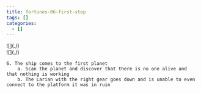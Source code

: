```yaml
---
title: fortunes-06-first-stop
tags: []
categories:
  - []
---
```

<!-- more --><div class="embedded-image-left">![](./)</div><div class="embedded-image-right">![](./)</div>


	6. The ship comes to the first planet
		a. Scan the planet and discover that there is no one alive and that nothing is working 
		b. The Larian with the right gear goes down and is unable to even connect to the platform it was in ruin


